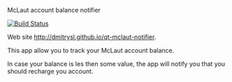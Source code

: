 McLaut account balance notifier

[![Build Status](https://travis-ci.org/dmitrysl/qt-mclaut-notifier.svg?branch=master)](https://travis-ci.org/dmitrysl/qt-mclaut-notifier)

Web site http://dmitrysl.github.io/qt-mclaut-notifier.

This app allow you to track your McLaut account balance.

In case your balance is les then some value, the app will notify you that you should recharge you account.
